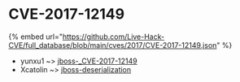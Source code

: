 # CVE-2017-12149
{% embed url="https://github.com/Live-Hack-CVE/full_database/blob/main/cves/2017/CVE-2017-12149.json" %}

* yunxu1 ~> [jboss-_CVE-2017-12149](https://www.alice-snow.ru/2017/database/cve-2017-12149/jboss-_cve-2017-12149-yunxu1)
* Xcatolin ~> [jboss-deserialization](https://www.alice-snow.ru/2017/database/cve-2017-12149/jboss-deserialization-xcatolin)
